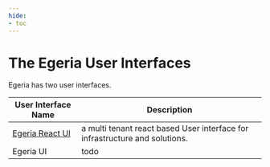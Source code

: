 ```yaml
---
hide:
- toc
---
```


<!-- SPDX-License-Identifier: CC-BY-4.0 -->
<!-- Copyright Contributors to the Egeria project. -->

# The Egeria User Interfaces

Egeria has two user interfaces.

| User Interface Name | Description |
|---|---|
| [Egeria React UI](react) | a multi tenant react based User interface for infrastructure and solutions.   
| Egeria UI | todo | 

